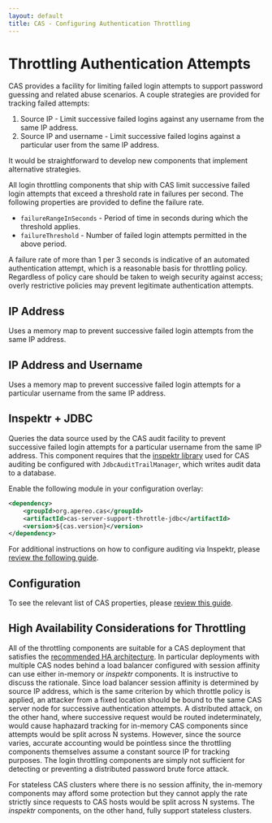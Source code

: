 ```yaml
---
layout: default
title: CAS - Configuring Authentication Throttling
---
```


# Throttling Authentication Attempts

CAS provides a facility for limiting failed login attempts to support password guessing and related abuse scenarios.
A couple strategies are provided for tracking failed attempts:

1. Source IP - Limit successive failed logins against any username from the same IP address.
2. Source IP and username - Limit successive failed logins against a particular user from the same IP address.

It would be straightforward to develop new components that implement alternative strategies.

All login throttling components that ship with CAS limit successive failed login attempts that exceed a threshold
rate in failures per second. The following properties are provided to define the failure rate.

* `failureRangeInSeconds` - Period of time in seconds during which the threshold applies.
* `failureThreshold` - Number of failed login attempts permitted in the above period.

A failure rate of more than 1 per 3 seconds is indicative of an automated authentication attempt, which is a
reasonable basis for throttling policy. Regardless of policy care should be taken to weigh security against access;
overly restrictive policies may prevent legitimate authentication attempts.

## IP Address

Uses a memory map to prevent successive failed login attempts from the same IP address.

## IP Address and Username

Uses a memory map to prevent successive failed login attempts for
a particular username from the same IP address.

## Inspektr + JDBC

Queries the data source used by the CAS audit facility to prevent successive failed login attempts for a particular
username from the same IP address. This component requires that the
[inspektr library](https://github.com/apereo/inspektr) used for CAS auditing be configured with
`JdbcAuditTrailManager`, which writes audit data to a database.

Enable the following module in your configuration overlay:

```xml
<dependency>
    <groupId>org.apereo.cas</groupId>
    <artifactId>cas-server-support-throttle-jdbc</artifactId>
    <version>${cas.version}</version>
</dependency>
```

For additional instructions on how to configure auditing via Inspektr,
please [review the following guide](Audits.html).

## Configuration

To see the relevant list of CAS properties, please [review this guide](Configuration-Properties.html#authentication-throttling).

## High Availability Considerations for Throttling

All of the throttling components are suitable for a CAS deployment that satisfies the
[recommended HA architecture](../planning/High-Availability-Guide.html). In particular deployments with multiple CAS
nodes behind a load balancer configured with session affinity can use either in-memory or _inspektr_ components. It is
instructive to discuss the rationale. Since load balancer session affinity is determined by source IP address, which
is the same criterion by which throttle policy is applied, an attacker from a fixed location should be bound to the
same CAS server node for successive authentication attempts. A distributed attack, on the other hand, where successive
request would be routed indeterminately, would cause haphazard tracking for in-memory CAS components since attempts
would be split across N systems. However, since the source varies, accurate accounting would be pointless since the
throttling components themselves assume a constant source IP for tracking purposes. The login throttling components
are simply not sufficient for detecting or preventing a distributed password brute force attack.

For stateless CAS clusters where there is no session affinity, the in-memory
components may afford some protection but
they cannot apply the rate strictly since requests to CAS hosts would be split across N systems.
The _inspektr_ components, on the other hand, fully support stateless clusters.
